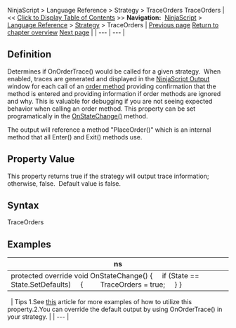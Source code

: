 ﻿
NinjaScript \> Language Reference \> Strategy \> TraceOrders
TraceOrders
| \<\< [Click to Display Table of Contents](traceorders.md) \>\> **Navigation:**     [NinjaScript](ninjascript-1.md) \> [Language Reference](language_reference_wip-1.md) \> [Strategy](strategy-1.md) \> TraceOrders | [Previous page](timeinforce-1.md) [Return to chapter overview](strategy-1.md) [Next page](trade-1.md) |
| --- | --- |
## Definition
Determines if OnOrderTrace() would be called for a given strategy.  When enabled, traces are generated and displayed in the [NinjaScript Output](output-1.md) window for each call of an [order method](order_methods-1.md) providing confirmation that the method is entered and providing information if order methods are ignored and why. This is valuable for debugging if you are not seeing expected behavior when calling an order method. This property can be set programatically in the [OnStateChange()](onstatechange-1.md) method.
   

The output will reference a method "PlaceOrder()" which is an internal method that all Enter() and Exit() methods use.
## 
## Property Value
This property returns true if the strategy will output trace information; otherwise, false.  Default value is false.
 
## Syntax
TraceOrders

## 
## Examples
| ns |
| --- |
| protected override void OnStateChange() {      if (State \=\= State.SetDefaults)      {          TraceOrders \= true;      } } |

 
| Tips 1\.See [this](traceorders2-1.md) article for more examples of how to utilize this property.2\.You can override the default output by using OnOrderTrace() in your strategy. |
| --- |
